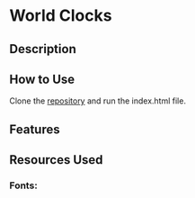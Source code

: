 # World Clocks

## Description


## How to Use
Clone the [repository](https://github.com/mjbuchman/world-clocks) and run the index.html file.

## Features

## Resources Used
### Fonts:
